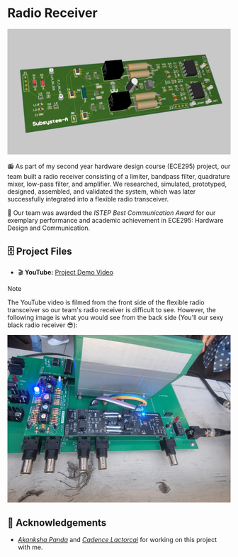 # Radio Receiver

![head](https://github.com/thejoonho/radio-receiver/blob/main/images/radio-receiver.jpeg)

📻 As part of my second year hardware design course (ECE295) project, our team built a radio receiver consisting of a limiter, bandpass filter, quadrature mixer, low-pass filter, and amplifier. We researched, simulated, prototyped, designed, assembled, and validated the system, which was later successfully integrated into a flexible radio transceiver.

🌟 Our team was awarded the _ISTEP Best Communication Award_ for our exemplary performance and academic achievement in ECE295: Hardware Design and Communication.

## 🗄️ Project Files
<!-- - 🪄 **Altium Designer:** [Radio Receiver]() -->
<!-- - 📑 **Google Doc:** [Project Documentation]() -->

- 🎬 **YouTube:** [Project Demo Video](https://www.youtube.com/watch?v=JGLR_uTyv3c)

>[!NOTE]
> The YouTube video is filmed from the front side of the flexible radio transceiver so our team's radio receiver is difficult to see. However, the following image is what you would see from the back side (You'll our sexy black radio receiver 😎):
>
> ![flexible radio transceiver (back side)](https://github.com/thejoonho/radio-receiver/blob/main/images/radio-receiver-integrated1.jpeg)

## 💐 Acknowledgements

- *[Akanksha Panda](https://www.linkedin.com/in/akanksha-panda0/)* and *[Cadence Lactorcai](https://www.linkedin.com/in/cadence-latorcai/)* for working on this project with me. 

